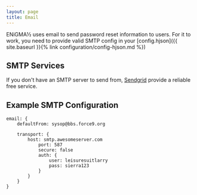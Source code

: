 ```yaml
---
layout: page
title: Email
---
```

ENiGMA½ uses email to send password reset information to users. For it to work, you need to provide valid SMTP 
config in your [config.hjson]({{ site.baseurl }}{% link configuration/config-hjson.md %})

## SMTP Services

If you don't have an SMTP server to send from, [Sendgrid](https://sendgrid.com/) provide a reliable free
service.

## Example SMTP Configuration

```hjson
email: {
    defaultFrom: sysop@bbs.force9.org
    
    transport: {
        host: smtp.awesomeserver.com
            port: 587
            secure: false
            auth: {
                user: leisuresuitlarry
                pass: sierra123
            }
        }
    }
}
```